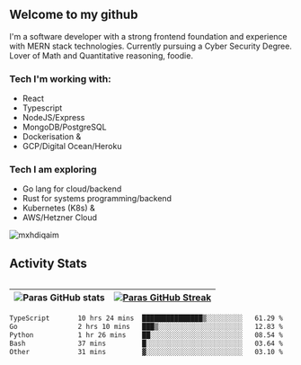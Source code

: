 ## Welcome to my github

I'm a software developer with a strong frontend foundation and experience with MERN stack technologies. Currently pursuing a Cyber Security Degree. Lover of Math and Quantitative reasoning, foodie.

### Tech I'm working with:

- React
- Typescript
- NodeJS/Express
- MongoDB/PostgreSQL
- Dockerisation &
- GCP/Digital Ocean/Heroku

### Tech I am exploring

- Go lang for cloud/backend
- Rust for systems programming/backend
- Kubernetes (K8s) &
- AWS/Hetzner Cloud

![mxhdiqaim](https://komarev.com/ghpvc/?username=mxhdiqaim&label=Profile%20views&color=0e75b6&style=flat)

## Activity Stats
<!--- -- Activity Graph ------------------------------------------------------------------------------------------------------------------------------------ -->

<img alt="" src="https://github-readme-activity-graph.vercel.app/graph?username=mxhdiqaim&bg_color=161b22&color=ffffff&line=d5d5d5&point=a76c6c&area=true&hide_border=true&hide_title=true" />


<!--- -- GitHub Stats ------------------------------------------------------------------------------------------------------------------------------------ -->
| ![Paras GitHub stats](https://github-readme-stats.vercel.app/api?username=mxhdiqaim&show_icons=true&theme=dracula) | [![Paras GitHub Streak](https://streak-stats.demolab.com/?user=mxhdiqaim&show_icons=true&theme=dracula)](https://git.io/streak-stats) |
|--------------------------------------------------------------------------------------------------------------------|---------------------------------------------------------------------------------------------------------------------------------------|

 <!--START_SECTION:waka-->

```txt
TypeScript       10 hrs 24 mins  ███████████████▒░░░░░░░░░   61.29 %
Go               2 hrs 10 mins   ███▒░░░░░░░░░░░░░░░░░░░░░   12.83 %
Python           1 hr 26 mins    ██░░░░░░░░░░░░░░░░░░░░░░░   08.54 %
Bash             37 mins         █░░░░░░░░░░░░░░░░░░░░░░░░   03.64 %
Other            31 mins         ▓░░░░░░░░░░░░░░░░░░░░░░░░   03.10 %
```

<!--END_SECTION:waka-->
